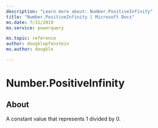 ```yaml
---
description: "Learn more about: Number.PositiveInfinity"
title: "Number.PositiveInfinity | Microsoft Docs"
ms.date: 7/31/2019
ms.service: powerquery

ms.topic: reference
author: dougklopfenstein
ms.author: dougklo

---
```

# Number.PositiveInfinity

  
## About  
A constant value that represents 1 divided by 0.  
